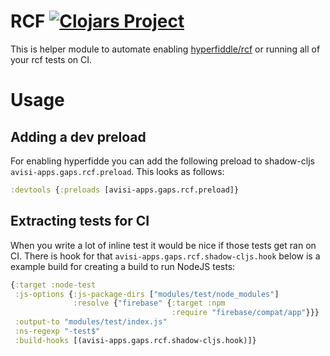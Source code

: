 # RCF [![Clojars Project](https://img.shields.io/clojars/v/com.avisi-apps.gaps/rcf.svg)](https://clojars.org/com.avisi-apps.gaps/rcf)

This is helper module to automate enabling [hyperfiddle/rcf](https://github.com/hyperfiddle/rcf) or running all of your 
rcf tests on CI.

# Usage

## Adding a dev preload

For enabling hyperfidde you can add the following preload to shadow-cljs `avisi-apps.gaps.rcf.preload`. This looks as 
follows:

```clojure
:devtools {:preloads [avisi-apps.gaps.rcf.preload]}
```

## Extracting tests for CI

When you write a lot of inline test it would be nice if those tests get ran on CI. There is hook for that 
`avisi-apps.gaps.rcf.shadow-cljs.hook` below is a example build for creating a build to run NodeJS tests:


```clojure
{:target :node-test
 :js-options {:js-package-dirs ["modules/test/node_modules"]
              :resolve {"firebase" {:target :npm
                                    :require "firebase/compat/app"}}}
 :output-to "modules/test/index.js"
 :ns-regexp "-test$"
 :build-hooks [(avisi-apps.gaps.rcf.shadow-cljs.hook)]}
```
